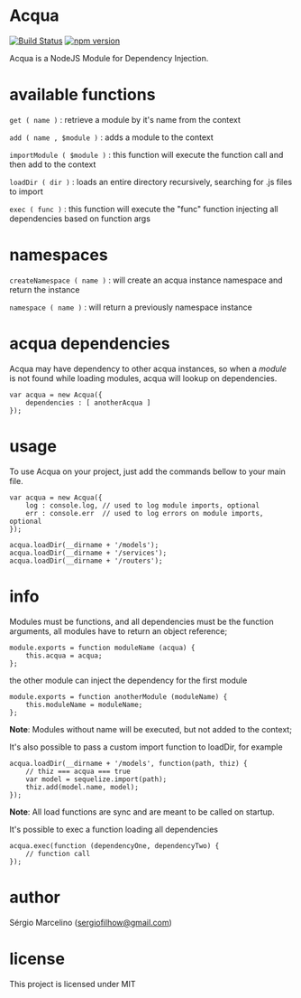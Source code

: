 # Acqua

[![Build Status](https://travis-ci.org/sergiofilhowz/acqua.svg?branch=master)](https://travis-ci.org/sergiofilhowz/acqua) [![npm version](https://badge.fury.io/js/acqua.svg)](https://badge.fury.io/js/acqua)

Acqua is a NodeJS Module for Dependency Injection.

available functions
=====

`get ( name )` : retrieve a module by it's name from the context

`add ( name , $module )` : adds a module to the context

`importModule ( $module )` : this function will execute the function call and then add to the context

`loadDir ( dir )` : loads an entire directory recursively, searching for .js files to import

`exec ( func )` : this function will execute the "func" function injecting all dependencies based on function args


namespaces
=====

`createNamespace ( name )` : will create an acqua instance namespace and return the instance

`namespace ( name )` : will return a previously namespace instance

acqua dependencies
=====

Acqua may have dependency to other acqua instances, so when a _module_ is not found while loading modules, acqua will lookup on dependencies.

    var acqua = new Acqua({
        dependencies : [ anotherAcqua ]
    });

    
usage
=====
To use Acqua on your project, just add the commands bellow to your main file.

    var acqua = new Acqua({
    	log : console.log, // used to log module imports, optional
    	err : console.err  // used to log errors on module imports, optional
    });

    acqua.loadDir(__dirname + '/models');
    acqua.loadDir(__dirname + '/services');
    acqua.loadDir(__dirname + '/routers');
    
info
=====
Modules must be functions, and all dependencies must be the function arguments, all modules have to return an object reference;

    module.exports = function moduleName (acqua) {
    	this.acqua = acqua;
    };
    
the other module can inject the dependency for the first module

    module.exports = function anotherModule (moduleName) {
    	this.moduleName = moduleName;
    };
    
**Note**: Modules without name will be executed, but not added to the context;

It's also possible to pass a custom import function to loadDir, for example

    acqua.loadDir(__dirname + '/models', function(path, thiz) {
        // thiz === acqua === true
        var model = sequelize.import(path);
        thiz.add(model.name, model);
    });
    
**Note**: All load functions are sync and are meant to be called on startup.
    
It's possible to exec a function loading all dependencies

    acqua.exec(function (dependencyOne, dependencyTwo) {
        // function call
    });

author
=====
Sérgio Marcelino (sergiofilhow@gmail.com)

license
=====
This project is licensed under MIT
